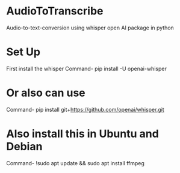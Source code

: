 # AudioToTranscribe
Audio-to-text-conversion using whisper open AI package in python

# Set Up
First install the whisper
Command- pip install -U openai-whisper

# Or also can use
Command- pip install git+https://github.com/openai/whisper.git

# Also install this in Ubuntu and Debian
Command- !sudo apt update && sudo apt install ffmpeg
